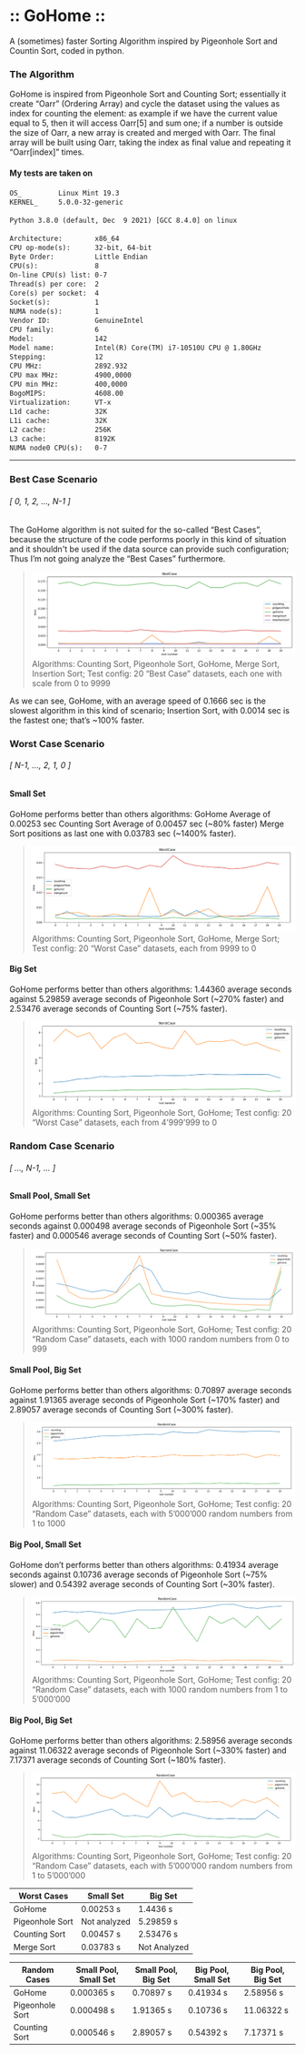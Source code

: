 # :: GoHome ::

A (sometimes) faster Sorting Algorithm inspired by Pigeonhole Sort and Countin Sort, coded in python.

### The Algorithm 

GoHome is inspired from Pigeonhole Sort and Counting Sort; essentially it create “Oarr” (Ordering Array) and cycle the dataset using the values as index for counting the element: as example if we have the current value equal to 5, then it will access Oarr[5] and sum one; if a number is outside the size of Oarr, a new array is created and merged with Oarr.
The final array will be built using Oarr, taking the index as final value and repeating it “Oarr[index]” times.

#### My tests are taken on 

```
OS_         Linux Mint 19.3
KERNEL_     5.0.0-32-generic

Python 3.8.0 (default, Dec  9 2021) [GCC 8.4.0] on linux

Architecture:        x86_64
CPU op-mode(s):      32-bit, 64-bit
Byte Order:          Little Endian
CPU(s):              8
On-line CPU(s) list: 0-7
Thread(s) per core:  2
Core(s) per socket:  4
Socket(s):           1
NUMA node(s):        1
Vendor ID:           GenuineIntel
CPU family:          6
Model:               142
Model name:          Intel(R) Core(TM) i7-10510U CPU @ 1.80GHz
Stepping:            12
CPU MHz:             2892.932
CPU max MHz:         4900,0000
CPU min MHz:         400,0000
BogoMIPS:            4608.00
Virtualization:      VT-x
L1d cache:           32K
L1i cache:           32K
L2 cache:            256K
L3 cache:            8192K
NUMA node0 CPU(s):   0-7
```

------------
### Best Case Scenario 
###### [ 0, 1, 2, …, N-1 ]


The GoHome algorithm is not suited for the so-called “Best Cases”, because the structure of the code performs  poorly in this kind of situation and it shouldn't be used if the data source can provide such configuration;  Thus I’m not going analyze the “Best Cases” furthermore.

>![image](./readme/images/01.png) Algorithms: Counting Sort, Pigeonhole Sort, GoHome, Merge Sort, Insertion Sort;
Test config: 20 “Best Case” datasets, each one with scale from 0 to 9999 



As we can see, GoHome, with an average speed of 0.1666 sec is the slowest algorithm in this kind of scenario; Insertion Sort, with 0.0014 sec is the fastest one; that’s ~100% faster. 

### Worst Case Scenario 
###### [ N-1, …, 2, 1, 0 ]

#### Small Set

GoHome performs better than others algorithms: 
GoHome Average of 0.00253 sec
Counting Sort Average of 0.00457 sec (~80% faster)
Merge Sort positions as last one with 0.03783 sec (~1400% faster).

> ![image](./readme/images/02.png)
Algorithms: Counting Sort, Pigeonhole Sort, GoHome, Merge Sort;
Test config: 20 “Worst Case” datasets, each from 9999 to 0


#### Big Set

GoHome performs better than others algorithms: 
1.44360 average seconds against
5.29859 average seconds of Pigeonhole Sort (~270% faster) and
2.53476 average seconds of Counting Sort (~75% faster).

>![image](./readme/images/03.png)
Algorithms: Counting Sort, Pigeonhole Sort, GoHome;
Test config: 20 “Worst Case” datasets, each from 4’999’999 to 0


### Random Case Scenario
###### [ …, N-1, … ] 
#### Small Pool, Small Set

GoHome performs better than others algorithms: 
0.000365 average seconds against 
0.000498 average seconds of Pigeonhole Sort (~35% faster) and 
0.000546 average seconds of Counting Sort (~50% faster).

>![image](./readme/images/04.png)  
 Algorithms: Counting Sort, Pigeonhole Sort, GoHome;
Test config: 20 “Random Case” datasets, each with 1000 random numbers from 0 to 999



#### Small Pool, Big Set
    
GoHome performs better than others algorithms: 
0.70897 average seconds against 
1.91365 average seconds of Pigeonhole Sort (~170% faster) and 
2.89057 average seconds of Counting Sort (~300% faster).

>![image](./readme/images/05.png)  
 Algorithms: Counting Sort, Pigeonhole Sort, GoHome;
Test config: 20 “Random Case” datasets, each with 5’000’000 random numbers from 1 to 1000




#### Big Pool, Small Set

GoHome don’t performs better than others algorithms: 
0.41934 average seconds against
0.10736 average seconds of Pigeonhole Sort (~75% slower) and 
0.54392 average seconds of Counting Sort (~30% faster).

>![image](./readme/images/06.png)
Algorithms: Counting Sort, Pigeonhole Sort, GoHome;
Test config: 20 “Random Case” datasets, each with 1000 random numbers from 1 to 5’000’000



#### Big Pool, Big Set

GoHome performs better than others algorithms: 
2.58956 average seconds against 
11.06322 average seconds of Pigeonhole Sort (~330% faster) and 
7.17371 average seconds of Counting Sort (~180% faster).

>![image](./readme/images/07.png) Algorithms: Counting Sort, Pigeonhole Sort, GoHome;
Test config: 20 “Random Case” datasets, each with 5’000’000 random numbers from 1 to 5’000’000




| Worst Cases   |   Small Set  | Big Set |
| ------------ | ------------ | ------------ |
| GoHome  |  0.00253 s | 1.4436 s  |
|  Pigeonhole Sort | Not analyzed  |   5.29859 s  |
|  Counting Sort |  0.00457 s  |   2.53476 s  |
|  Merge Sort |  0.03783 s   |  Not Analyzed |



| Random Cases | Small Pool, Small Set | Small Pool, Big Set | Big Pool, Small Set |  Big Pool, Big Set  | 
| ------------ | ------------ | ------------ |  ------------ | ------------ |
| GoHome | 0.000365 s | 0.70897 s | 0.41934 s | 2.58956 s |  
|  Pigeonhole Sort | 0.000498 s | 1.91365 s| 0.10736 s| 11.06322 s| 
| Counting Sort| 0.000546 s| 2.89057 s| 0.54392 s| 7.17371 s| 



